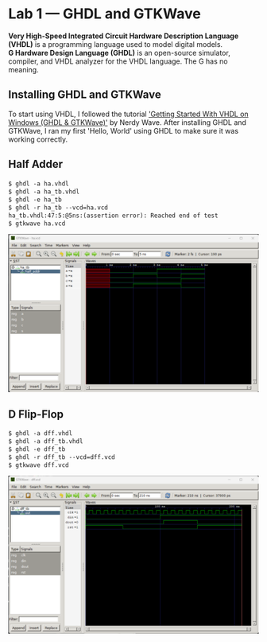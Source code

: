 # Lab 1 — GHDL and GTKWave
**Very High-Speed Integrated Circuit Hardware Description Language (VHDL)** is a programming language used to model digital models.  
**G Hardware Design Language (GHDL)** is an open-source simulator, compiler, and VHDL analyzer for the VHDL language. The G has no meaning.
## Installing GHDL and GTKWave
To start using VHDL, I followed the tutorial ['Getting Started With VHDL on Windows (GHDL & GTKWave)'](https://www.youtube.com/watch?v=H2GyAIYwZbw) by Nerdy Wave.
After installing GHDL and GTKWave, I ran my first 'Hello, World' using GHDL to make sure it was working correctly.

## Half Adder
```
$ ghdl -a ha.vhdl  
$ ghdl -a ha_tb.vhdl  
$ ghdl -e ha_tb  
$ ghdl -r ha_tb --vcd=ha.vcd  
ha_tb.vhdl:47:5:@5ns:(assertion error): Reached end of test  
$ gtkwave ha.vcd  
```
![](half_adder.png)

## D Flip-Flop
```
$ ghdl -a dff.vhdl
$ ghdl -a dff_tb.vhdl
$ ghdl -e dff_tb
$ ghdl -r dff_tb --vcd=dff.vcd
$ gtkwave dff.vcd
```
![](d_flip_flop.png)
